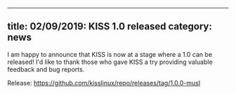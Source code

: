 
---
title: 02/09/2019: KISS 1.0 released
category: news
---

I am happy to announce that KISS is now at a stage where a 1.0 can be released! I'd like to thank those who gave KISS a try providing valuable feedback and bug reports.

Release: <https://github.com/kisslinux/repo/releases/tag/1.0.0-musl>
